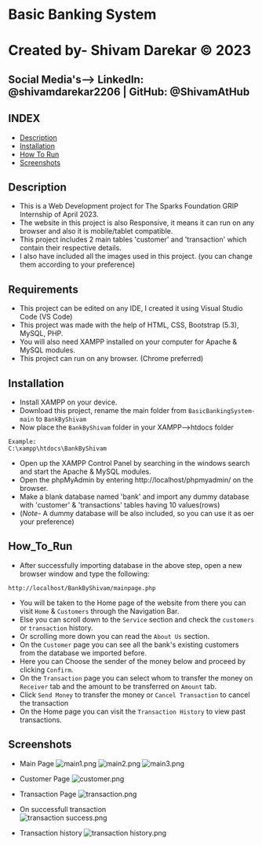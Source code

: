 # Basic Banking System
# Created by- Shivam Darekar © 2023
## Social Media's--> LinkedIn: @shivamdarekar2206  | GitHub: @ShivamAtHub


## INDEX
- [Description](#Description)
- [Installation](#Installation)
- [How To Run](#How_To_Run)
- [Screenshots](#Screenshots)

## Description
- This is a Web Development project for The Sparks Foundation GRIP Internship of April 2023.
- The website in this project is also Responsive, it means it can run on any browser and also it is mobile/tablet compatible.
- This project includes 2 main tables 'customer' and 'transaction' which contain their respective details.
- I also have included all the images used in this project. (you can change them according to your preference)

## Requirements
- This project can be edited on any IDE, I created it using Visual Studio Code (VS Code)
- This project was made with the help of HTML, CSS, Bootstrap (5.3), MySQL, PHP.
- You will also need XAMPP installed on your computer for Apache & MySQL modules.
- This project can run on any browser. (Chrome preferred)

## Installation
- Install XAMPP on your device.
- Download this project, rename the main folder from `BasicBankingSystem-main` to `BankByShivam`
- Now place the `BankByShivam` folder in your XAMPP-->htdocs folder

``````````````
Example:
C:\xampp\htdocs\BankByShivam
``````````````
- Open up the XAMPP Control Panel by searching in the windows search and start the Apache & MySQL modules.
- Open the phpMyAdmin by entering http://localhost/phpmyadmin/ on the browser.
- Make a blank database named 'bank' and import any dummy database with 'customer' & 'transactions' tables having 10 values(rows)
- (*Note*- A dummy database will be also included, so you can use it as oer your preference)

## How_To_Run
- After successfully importing database in the above step, open a new browser window and type the following:
``````````````
http://localhost/BankByShivam/mainpage.php 
``````````````
- You will be taken to the Home page of the website from there you can visit `Home` & `Customers` through the Navigation Bar.
- Else you can scroll down to the `Service` section and check the `customers` or `transaction` history.
- Or scrolling more down you can read the `About Us` section.
- On the `Customer` page you can see all the bank's existing customers from the database we imported before.
- Here you can Choose the sender of the money below and proceed by clicking `Confirm`.
- On the `Transaction` page you can select whom to transfer the money on `Receiver` tab and the amount to be transferred on `Amount` tab.
- Click `Send Money` to transfer the money or `Cancel Transaction` to cancel the transaction
- On the Home page you can visit the `Transaction History` to view past transactions.

## Screenshots
- Main Page
![main1.png](https://images.zenhubusercontent.com/642d1d4c0d7076005c87250b/c9ff5f66-23e8-4870-a302-1b963b5c0fa7)
![main2.png](https://images.zenhubusercontent.com/642d1d4c0d7076005c87250b/39cb82a6-8c7e-4be9-a5c4-03316d8e772d)
![main3.png](https://images.zenhubusercontent.com/642d1d4c0d7076005c87250b/0341329c-b3e3-47a2-9a9d-af0297734f7a)

- Customer Page
![customer.png](https://images.zenhubusercontent.com/642d1d4c0d7076005c87250b/2a31ac5c-4217-4078-85fe-235689eda632)

- Transaction Page
![transaction.png](https://images.zenhubusercontent.com/642d1d4c0d7076005c87250b/14274c58-7775-477d-8491-df5e7f24eef2)

- On successfull transaction  
![transaction success.png](https://images.zenhubusercontent.com/642d1d4c0d7076005c87250b/5169cbdc-7eaa-41e0-a87f-c98c16376e52)

- Transaction history
![transaction history.png](https://images.zenhubusercontent.com/642d1d4c0d7076005c87250b/7928bdbe-a636-4963-961c-677a051cbc3a)
